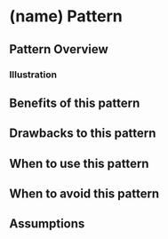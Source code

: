 # (name) Pattern

## Pattern Overview

### Illustration

## Benefits of this pattern

## Drawbacks to this pattern

## When to use this pattern

## When to avoid this pattern

## Assumptions
